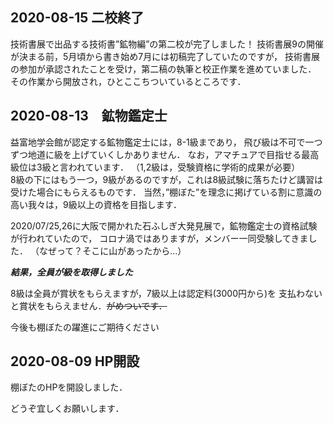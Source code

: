 ## 2020-08-15 二校終了
技術書展で出品する技術書”鉱物編”の第二校が完了しました！
技術書展9の開催が決まる前，5月頃から書き始め7月には初稿完了していたのですが，
技術書展の参加が承認されたことを受け，第二稿の執筆と校正作業を進めていました．
その作業から開放され，ひとここちついているところです．

## 2020-08-13　鉱物鑑定士
益富地学会館が認定する鉱物鑑定士には，8-1級まであり，
飛び級は不可で一つずつ地道に級を上げていくしかありません．
なお，アマチュアで目指せる最高級位は3級と言われています．
（1,2級は，受験資格に学術的成果が必要）  
8級の下にはもう一つ，9級があるのですが，これは8級試験に落ちたけど講習は受けた場合にもらえるものです．
当然，”棚ぼた”を理念に掲げている割に意識の高い我々は，9級以上の資格を目指します．

2020/07/25,26に大阪で開かれた石ふしぎ大発見展で，鉱物鑑定士の資格試験が行われていたので，
コロナ渦ではありますが，メンバー一同受験してきました．
（なぜって？そこに山があったから...）

___結果，全員が級を取得しました___

8級は全員が賞状をもらえますが，7級以上は認定料(3000円から)を
支払わないと賞状をもらえません．~~がめついです．~~  

今後も棚ぼたの躍進にご期待ください

## 2020-08-09 HP開設
棚ぼたのHPを開設しました．  

どうぞ宜しくお願いします．
